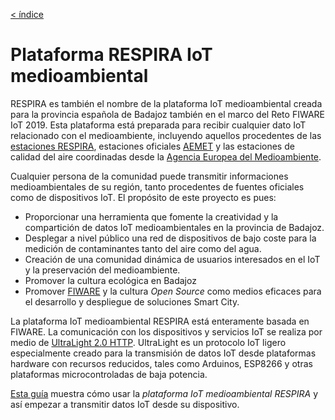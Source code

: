 [< índice](INDEX.md)

# Plataforma RESPIRA IoT medioambiental

RESPIRA es también el nombre de la plataforma IoT medioambiental creada para la provincia española de Badajoz también en el marco del Reto FIWARE IoT 2019. Esta plataforma está preparada para recibir cualquier dato IoT relacionado con el medioambiente, incluyendo aquellos procedentes de las [estaciones RESPIRA](RESPIRA_STATION.md), estaciones oficiales [AEMET](http://www.aemet.es/en/portada) y las estaciones de calidad del aire coordinadas desde la  [Agencia Europea del Medioambiente](https://www.eea.europa.eu/).

Cualquier persona de la comunidad puede transmitir informaciones medioambientales de su región, tanto procedentes de fuentes oficiales como de dispositivos IoT. El propósito de este proyecto es pues:

- Proporcionar una herramienta que fomente la creatividad y la compartición de datos IoT medioambientales en la provincia de Badajoz.
- Desplegar a nivel público una red de dispositivos de bajo coste para la medición de contaminantes tanto del aire como del agua.
- Creación de una comunidad dinámica de usuarios interesados en el IoT y la preservación del medioambiente.
- Promover la cultura ecológica en Badajoz
- Promover [FIWARE](https://www.fiware.org/) y la cultura _Open Source_ como medios eficaces para el desarrollo y despliegue de soluciones Smart City.

La plataforma IoT medioambiental RESPIRA está enteramente basada en FIWARE. La comunicación con los dispositivos y servicios IoT se realiza por medio de [UltraLight 2.0 HTTP]((https://fiware-iotagent-ul.readthedocs.io/en/latest/usermanual/index.html)). UltraLight es un protocolo IoT ligero especialmente creado para la transmisión de datos IoT desde plataformas hardware con recursos reducidos, tales como Arduinos, ESP8266 y otras plataformas microcontroladas de baja potencia.

[Esta guía](HOWTO_RESPIRA_PLATFORM.md) muestra cómo usar la _plataforma IoT medioambiental RESPIRA_ y así empezar a transmitir datos IoT desde su dispositivo.


